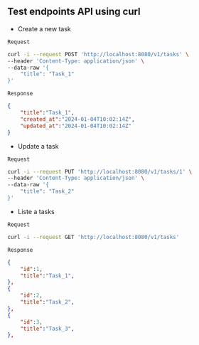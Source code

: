 ## Test endpoints API using curl
* Create a new task

`Request`

```bash
curl -i --request POST 'http://localhost:8080/v1/tasks' \
--header 'Content-Type: application/json' \
--data-raw '{
    "title": "Task_1"
}'
```

`Response`

```json
{
    "title":"Task_1",
    "created_at":"2024-01-04T10:02:14Z",
    "updated_at":"2024-01-04T10:02:14Z"
}
```

* Update a task

`Request`

```bash
curl -i --request PUT 'http://localhost:8080/v1/tasks/1' \
--header 'Content-Type: application/json' \
--data-raw '{
    "title": "Task_2"
}'
```

* Liste a tasks

`Request`

```bash
curl -i --request GET 'http://localhost:8080/v1/tasks'
```

`Response`

```json
{
    "id":1,
    "title":"Task_1",
},
{
    "id":2,
    "title":"Task_2",
},
{
    "id":3,
    "title":"Task_3",
},
```